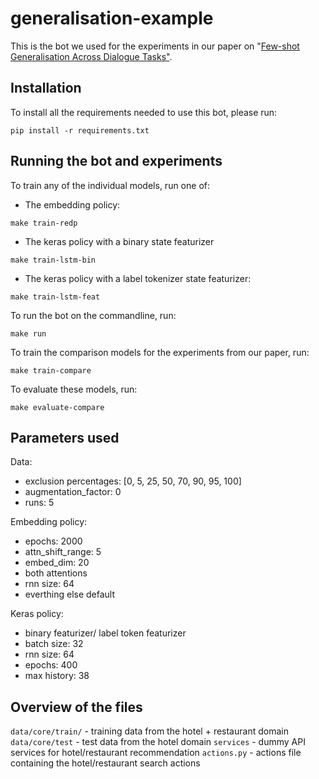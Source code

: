 # generalisation-example
This is the bot we used for the experiments in our paper on "[Few-shot
Generalisation Across Dialogue Tasks"](https://arxiv.org/abs/1811.11707).

## Installation
To install all the requirements needed to use this bot, please run:
```
pip install -r requirements.txt
```

## Running the bot and experiments
To train any of the individual models, run one of:
- The embedding policy:
```
make train-redp
```
- The keras policy with a binary state featurizer
```
make train-lstm-bin
```
- The keras policy with a label tokenizer state featurizer:
```
make train-lstm-feat
```


To run the bot on the commandline, run:
```
make run
```

To train the comparison models for the experiments from our paper, run:
```
make train-compare
```

To evaluate these models, run:
```
make evaluate-compare
```


## Parameters used
Data:
- exclusion percentages: [0, 5, 25, 50, 70, 90, 95, 100]
- augmentation_factor: 0
- runs: 5

Embedding policy:
- epochs: 2000
- attn_shift_range: 5
- embed_dim: 20
- both attentions
- rnn size: 64
- everthing else default

Keras policy:
- binary featurizer/ label token featurizer
- batch size: 32
- rnn size: 64
- epochs: 400
- max history: 38


## Overview of the files
`data/core/train/` - training data from the hotel + restaurant domain
`data/core/test` - test data from the hotel domain
`services` - dummy API services for hotel/restaurant recommendation
`actions.py` - actions file containing the hotel/restaurant search actions
